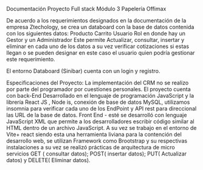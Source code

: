 Documentación Proyecto Full stack Módulo 3 Papelería Offimax

De acuerdo a los requerimientos designados en la documentación de la empresa Ztechology, se crea un databoard con la base de datos contenida con los siguientes datos:
 Producto
Carrito
Usuario
Rol en donde hay un Gestor y un Administrador 
 Este permite Actualizar, consultar, insertar y eliminar en cada uno de los datos a su vez verificar cotizaciones si estas llegan o se pueden designar en este caso el usuario quien podría gestionar este requerimiento.

El entorno Databoard (Sinibar) cuenta con un login y registro. 

Especificaciones del Proyecto:
La implementación del CRM no se realizo por parte del programador por cuestiones personales.
El proyecto cuenta con back-End  Desarrollado en el lenguaje de programación JavaScript y la librería React JS , Node is, conexión de base de datos MySQL, utilizamos insomnia para verificar cada uno de los EndPoint y API rest para direccional las URL de la base de datos. 
 Front End - esté se desarrolló con lenguaje JavaScript XML que permite a los desarrolladores escribir código similar al HTML dentro de un archivo JavaScript.
A su vez se trabajo en el entorno de Vite+ react siendo esta una herramienta liviana para la contención del desarrollo web, se utilizan Framework como Brootstrap y su respectivas instalaciones a su vez se realizó prácticas de arquitectura de micro servicios GET ( consultar datos); POST( insertar datos); PUT( Actualizar datos) y DELETE( Eliminar datos).
